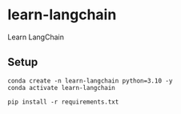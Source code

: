 # learn-langchain
Learn LangChain

## Setup

```
conda create -n learn-langchain python=3.10 -y
conda activate learn-langchain
```

```
pip install -r requirements.txt
```